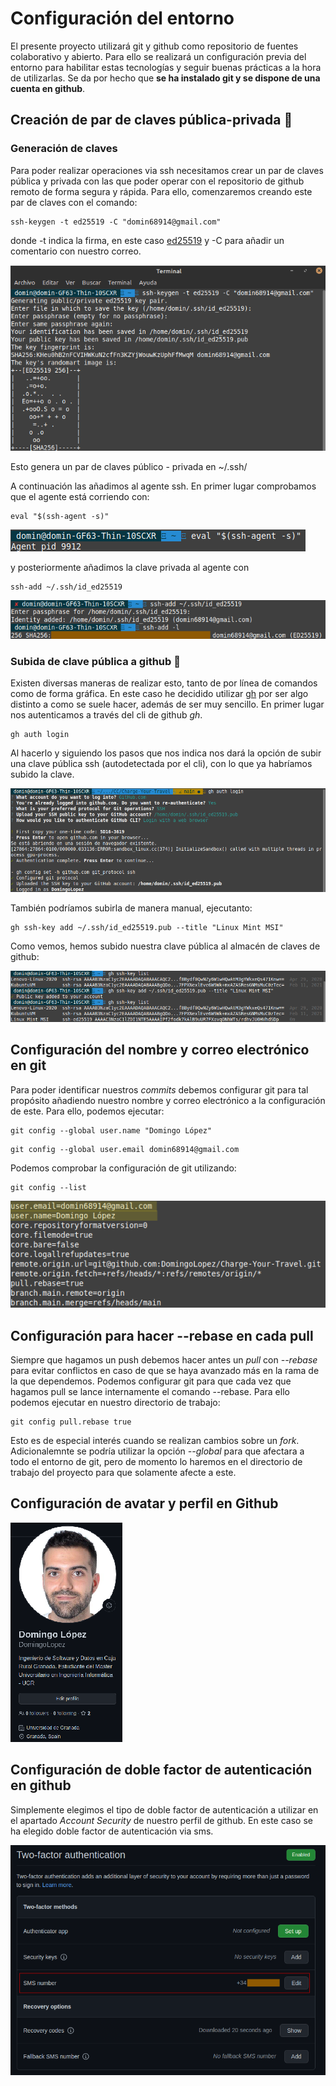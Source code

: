 # Configuración del entorno 

El presente proyecto utilizará git y github como repositorio de fuentes colaborativo y abierto. Para ello se realizará un configuración previa del entorno para habilitar estas tecnologías y seguir buenas prácticas a la hora de utilizarlas. Se da por hecho que **se ha instalado git y se dispone de una cuenta en github**.   


## Creación de par de claves pública-privada :closed_lock_with_key:

### Generación de claves

Para poder realizar operaciones via ssh necesitamos crear un par de claves pública y privada con las que poder operar con el repositorio de github remoto de forma segura y rápida. Para ello, comenzaremos creando este par de claves con el comando:   

```
ssh-keygen -t ed25519 -C "domin68914@gmail.com"
```

donde -t indica la firma, en este caso [ed25519](https://ed25519.cr.yp.to/index.html) y -C para añadir un comentario con nuestro correo.

![Generando par público - privado](./img/configuracion-entorno-img/generar-ssh-pair.png)

Esto genera un par de claves público - privada en ~/.ssh/

A continuación las añadimos al agente ssh. En primer lugar comprobamos que el agente está corriendo con:

```
eval "$(ssh-agent -s)"
```

![Comprobar que el agente está running](./img/configuracion-entorno-img/ssh-agent.png)

y posteriormente añadimos la clave privada al agente con 

```
ssh-add ~/.ssh/id_ed25519
```

![Añadir clave al agente](./img/configuracion-entorno-img/ssh-agent-add.png)


### Subida de clave pública a github :key:

Existen diversas maneras de realizar esto, tanto de por línea de comandos como de forma gráfica. En este caso he decidido utilizar [gh](https://github.com/cli/cli) por ser algo distinto a como se suele hacer, además de ser muy sencillo. En primer lugar nos autenticamos a través del cli de github *gh*.

```
gh auth login
```
Al hacerlo y siguiendo los pasos que nos indica nos dará la opción de subir una clave pública ssh (autodetectada por el cli), con lo que ya habríamos subido la clave. 

![gh auth](./img/configuracion-entorno-img/gh-auth.png)

También podríamos subirla de manera manual, ejecutanto:

```
gh ssh-key add ~/.ssh/id_ed25519.pub --title "Linux Mint MSI"
```

Como vemos, hemos subido nuestra clave pública al almacén de claves de github:

![Utilizando gh para subir clave ssh](./img/configuracion-entorno-img/gh-add-key-github.png)

## Configuración del nombre y correo electrónico en git

Para poder identificar nuestros *commits* debemos configurar git para tal propósito añadiendo nuestro nombre y correo electrónico a la configuración de este. Para ello, podemos ejecutar:

```
git config --global user.name "Domingo López"
```
```
git config --global user.email domin68914@gmail.com
```

Podemos comprobar la configuración de git utilizando:
```
git config --list 
```
![git config](./img/configuracion-entorno-img/git-config.png)

## Configuración para hacer --rebase en cada pull

Siempre que hagamos un push debemos hacer antes un *pull* con *--rebase* para evitar conflictos en caso de que se haya avanzado más en la rama de la que dependemos. Podemos configurar git para que cada vez que hagamos pull se lance internamente el comando --rebase. Para ello podemos ejecutar en nuestro directorio de trabajo:

```
git config pull.rebase true
```

Esto es de especial interés cuando se realizan cambios sobre un *fork*. Adicionalemnte se podría utilizar la opción *--global* para que afectara a todo el entorno de git, pero de momento lo haremos en el directorio de trabajo del proyecto para que solamente afecte a este.

## Configuración de avatar y perfil en Github 

![Perfil github](./img/configuracion-entorno-img/perfil-github.png)

## Configuración de doble factor de autenticación en github

Simplemente elegimos el tipo de doble factor de autenticación a utilizar en el apartado *Account Security* de nuestro perfil de github. En este caso se ha elegido doble factor de autenticación via sms.

![Doble factor auth](./img/configuracion-entorno-img/2-factor.png)